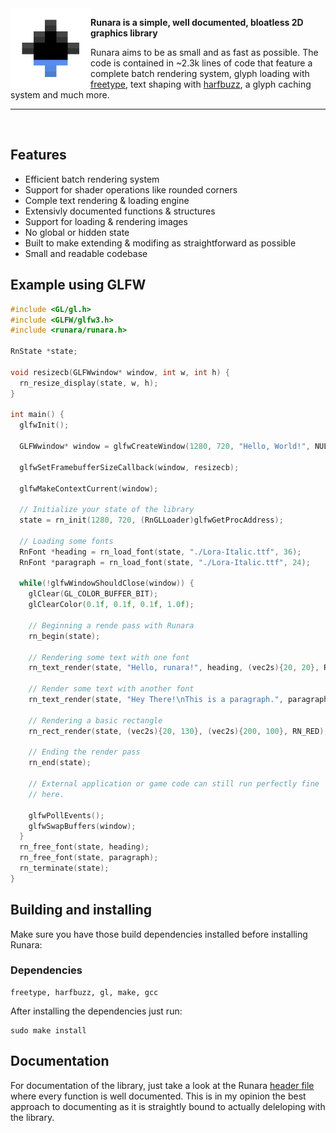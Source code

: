 <img align="left" style="width:128px" src="https://github.com/cococry/runara/blob/master/branding/logo.png" width="128px">

**Runara is a simple, well documented, bloatless 2D graphics library**

Runara aims to be as small and as fast as possible. The code is contained
in ~2.3k lines of code that feature a complete batch rendering system, 
glyph loading with [freetype](http://freetype.org/), text shaping with [harfbuzz](https://harfbuzz.github.io/),
a glyph caching system and much more. 

---

<br>

## Features
- Efficient batch rendering system
- Support for shader operations like rounded corners
- Comple text rendering & loading engine
- Extensivly documented functions & structures
- Support for loading & rendering images
- No global or hidden state
- Built to make extending & modifing as straightforward as possible
- Small and readable codebase

## Example using GLFW

```c
#include <GL/gl.h>
#include <GLFW/glfw3.h>
#include <runara/runara.h>

RnState *state;

void resizecb(GLFWwindow* window, int w, int h) {
  rn_resize_display(state, w, h);
}

int main() {
  glfwInit();

  GLFWwindow* window = glfwCreateWindow(1280, 720, "Hello, World!", NULL, NULL);

  glfwSetFramebufferSizeCallback(window, resizecb);

  glfwMakeContextCurrent(window);

  // Initialize your state of the library
  state = rn_init(1280, 720, (RnGLLoader)glfwGetProcAddress);

  // Loading some fonts
  RnFont *heading = rn_load_font(state, "./Lora-Italic.ttf", 36);
  RnFont *paragraph = rn_load_font(state, "./Lora-Italic.ttf", 24);

  while(!glfwWindowShouldClose(window)) {
    glClear(GL_COLOR_BUFFER_BIT);
    glClearColor(0.1f, 0.1f, 0.1f, 1.0f);

    // Beginning a rende pass with Runara
    rn_begin(state);

    // Rendering some text with one font
    rn_text_render(state, "Hello, runara!", heading, (vec2s){20, 20}, RN_WHITE);

    // Render some text with another font
    rn_text_render(state, "Hey There!\nThis is a paragraph.", paragraph, (vec2s){20, 70}, RN_WHITE);

    // Rendering a basic rectangle
    rn_rect_render(state, (vec2s){20, 130}, (vec2s){200, 100}, RN_RED);

    // Ending the render pass
    rn_end(state);

    // External application or game code can still run perfectly fine
    // here.

    glfwPollEvents();
    glfwSwapBuffers(window);
  }
  rn_free_font(state, heading);
  rn_free_font(state, paragraph);
  rn_terminate(state);
}
```

## Building and installing

Make sure you have those build dependencies installed 
before installing Runara:

### Dependencies
```console
freetype, harfbuzz, gl, make, gcc
```

After installing the dependencies just run:

```console
sudo make install
```

## Documentation

For documentation of the library, just take a look at the Runara [header file](https://github.com/cococry/runara/blob/master/include/runara/runara.h) where every function is well documented.
This is in my opinion the best approach to documenting as it is straightly bound to actually deleloping with the library.
